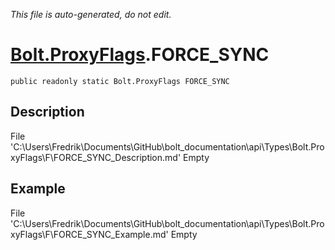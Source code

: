*This file is auto-generated, do not edit.*

# [Bolt.ProxyFlags](Types/Bolt.ProxyFlags.md).FORCE_SYNC
`public readonly static Bolt.ProxyFlags FORCE_SYNC`
## Description
File 'C:\Users\Fredrik\Documents\GitHub\bolt_documentation\api\Types\Bolt.ProxyFlags\F\FORCE_SYNC_Description.md' Empty
## Example
File 'C:\Users\Fredrik\Documents\GitHub\bolt_documentation\api\Types\Bolt.ProxyFlags\F\FORCE_SYNC_Example.md' Empty
